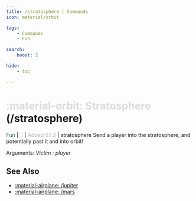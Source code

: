 ```yaml
---
title: /stratosphere | Commands
icon: material/orbit

tags:
    - Commands
    - Fun

search:
    boost: 2

hide:
    - toc

---
```

# <p style="color: rgb(220,220,220); display: inline;">:material-orbit: Stratosphere</p> (/stratosphere)
<div style="display:inline;">
<p style="color: #216E4E; display: inline;">Fun</p> | <p style="color: rgb(220,220,220); display: inline;">3</p> | <p style="color: rgb(180,180,180); display: inline;"> Added 0.1.2</p> | stratosphere
</div>
Send a player into the stratosphere, and potentially past it and into orbit!

Arguments: _Victim : player_

## See Also
* [:material-airplane: /jupiter](/Commands/specifics/jupter/)
* [:material-airplane: /mars](/Commands/specifics/mars/)